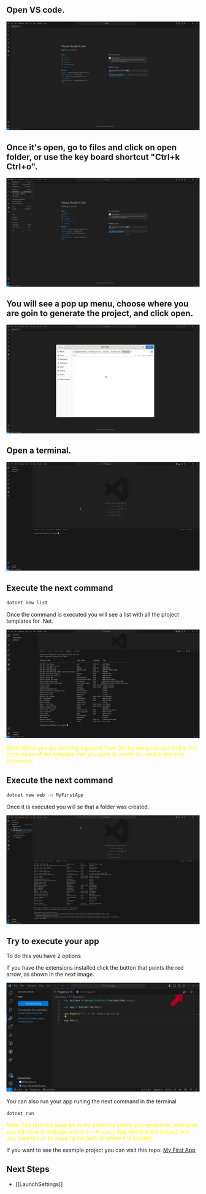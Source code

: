 ## Open VS code.

![Clean window VS code](../assets/First_Steps/VScodeMainPage.png)

## Once it's open, go to files and click on open folder, or use the key board shortcut "Ctrl+k Ctrl+o".

![Open a folder](../assets/First_Steps/VScodeOpenFolder.png)

## You will see a pop up menu, choose where you are goin to generate the project, and click open.

![Project location](../assets/First_Steps/VScodeFolderPopupLinux.png)

## Open a terminal.

![VS code terminal](../assets/First_Steps/VScodeTerminal.png)

## Execute the next command

```bash
dotnet new list
```

Once the command is executed you will see a list with all the project templates for .Net.

![Project templates](../assets/First_Steps/DotNetTemplatesCommand.png)

<p style="color:yellow">Note: When you are creating a project from CLI try always to remember the short name of the template that you want to create to use it in the next command.</p>

## Execute the next command

```bash
dotnet new web -n MyFirstApp
```

Once it is executed you will se that a folder was created.

![Project created](../assets/First_Steps/DotNetNewProjectCommand.png)

## Try to execute your app

To do this you have 2 options

If you have the extensions installed click the button that points the red arrow, as shown in the next image.

![Run your app](../assets/First_Steps/Run_app.png)

You can also run your app runing the next command in the terminal

```bash
dotnet run
```

<p style="color:yellow">
Note: The terminal must be in the directory where your project is, otherwise you will have to indicate with the <code>--Project</code> flag where is the project that you want to run by passing the path of where it is located.
</p>

If you want to see the example project you can visit this repo: [My First App](https://github.com/CASDAV/DotNet.Code/tree/main/MyFirstApp)

## Next Steps
- [[LaunchSettings]]